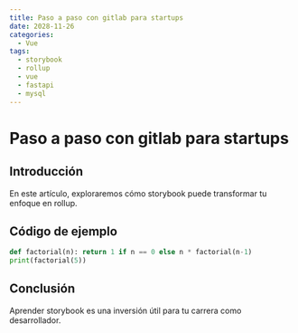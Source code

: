 ```yaml
---
title: Paso a paso con gitlab para startups
date: 2028-11-26
categories:
  - Vue
tags:
  - storybook
  - rollup
  - vue
  - fastapi
  - mysql
---
```


# Paso a paso con gitlab para startups

## Introducción

En este artículo, exploraremos cómo storybook puede transformar tu enfoque en rollup.

## Código de ejemplo

```python
def factorial(n): return 1 if n == 0 else n * factorial(n-1)
print(factorial(5))
```

## Conclusión

Aprender storybook es una inversión útil para tu carrera como desarrollador.